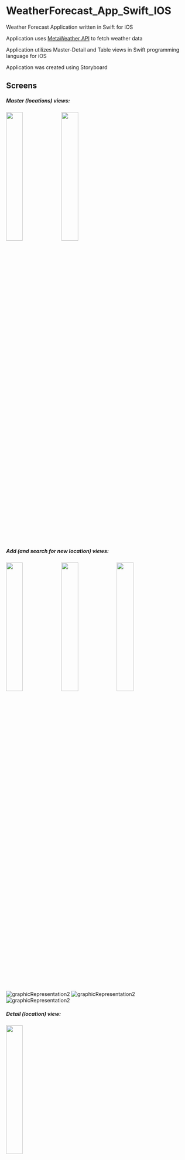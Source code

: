 # WeatherForecast_App_Swift_IOS
Weather Forecast Application written in Swift for iOS

Application uses [MetaWeather API](https://www.metaweather.com/api/) to fetch weather data

Application utilizes Master-Detail and Table views in Swift programming language for iOS

Application was created using Storyboard

## Screens

##### Master (locations) views:

<img src="./screens/Screen_master_1.png" width="30%"><img src="./screens/Screen_master_2.png" width="30%">

##### Add (and search for new location) views:

<img src="./screens/Screen_add_2.png" width="30%"><img src="./screens/Screen_add_3.png" width="30%"><img src="./screens/Screen_add_1.png" width="30%">
![graphicRepresentation2](./screens/Screen_add_2.png) ![graphicRepresentation2](./screens/Screen_add_3.png) ![graphicRepresentation2](screens/Screen_add_1.png)

##### Detail (location) view:

<img src="./screens/Screen_detail_1.png" width="30%">